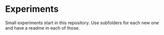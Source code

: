 # Experiments

Small experiments start in this repository. Use subfolders for each new one and have a readme in each of those.
